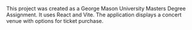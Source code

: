 This project was created as a George Mason University Masters Degree Assignment. It uses React and Vite.
The application displays a concert venue with options for ticket purchase.
